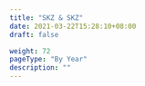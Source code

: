 ```yaml
---
title: "SKZ & SKZ"
date: 2021-03-22T15:28:10+08:00
draft: false

weight: 72
pageType: "By Year"
description: ""
---
```


